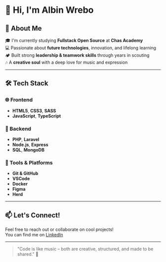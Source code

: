 # 👋 Hi, I'm Albin Wrebo

## 🚀 About Me

🎓 I'm currently studying **Fullstack Open Source** at **Chas Academy**  
💻 Passionate about **future technologies**, innovation, and lifelong learning  
🏕️ Built strong **leadership & teamwork skills** through years in scouting  
🎶 A **creative soul** with a deep love for music and expression

---

## 🛠️ Tech Stack

### 🌐 Frontend
- **HTML5**, **CSS3**, **SASS**
- **JavaScript**, **TypeScript**

### 🧠 Backend
- **PHP**, **Laravel**
- **Node.js**, **Express**
- **SQL**, **MongoDB**

### 🔧 Tools & Platforms
- **Git & GitHub**
- **VSCode**
- **Docker**
- **Figma**
- **Herd**

---

## 📫 Let's Connect!

Feel free to reach out or collaborate on cool projects!  
You can find me on [LinkedIn](https://www.linkedin.com/in/albin-wrebo-94233996/) 

---

> "Code is like music – both are creative, structured, and made to be shared." 🎵
